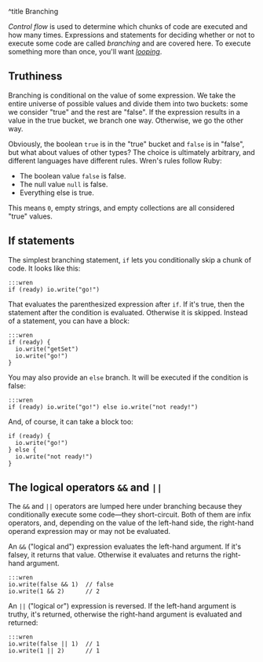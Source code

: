 ^title Branching

*Control flow* is used to determine which chunks of code are executed and how many times. Expressions and statements for deciding whether or not to execute some code are called *branching* and are covered here. To execute something more than once, you'll want [*looping*](looping.html).

## Truthiness

Branching is conditional on the value of some expression. We take the entire universe of possible values and divide them into two buckets: some we consider "true" and the rest are "false". If the expression results in a value in the true bucket, we branch one way. Otherwise, we go the other way.

Obviously, the boolean `true` is in the "true" bucket and `false` is in "false", but what about values of other types? The choice is ultimately arbitrary, and different languages have different rules. Wren's rules follow Ruby:

  * The boolean value `false` is false.
  * The null value `null` is false.
  * Everything else is true.

This means `0`, empty strings, and empty collections are all considered "true" values.

## If statements

The simplest branching statement, `if` lets you conditionally skip a chunk of code. It looks like this:

    :::wren
    if (ready) io.write("go!")

That evaluates the parenthesized expression after `if`. If it's true, then the statement after the condition is evaluated. Otherwise it is skipped. Instead of a statement, you can have a block:

    :::wren
    if (ready) {
      io.write("getSet")
      io.write("go!")
    }

You may also provide an `else` branch. It will be executed if the condition is false:

    :::wren
    if (ready) io.write("go!") else io.write("not ready!")

And, of course, it can take a block too:

    if (ready) {
      io.write("go!")
    } else {
      io.write("not ready!")
    }

## The logical operators `&&` and `||`

The `&&` and `||` operators are lumped here under branching because they conditionally execute some code&mdash;they short-circuit. Both of them are infix operators, and, depending on the value of the left-hand side, the right-hand operand expression may or may not be evaluated.

An `&&` ("logical and") expression evaluates the left-hand argument. If it's falsey, it returns that value. Otherwise it evaluates and returns the right-hand argument.

    :::wren
    io.write(false && 1)  // false
    io.write(1 && 2)      // 2

An `||` ("logical or") expression is reversed. If the left-hand argument is truthy, it's returned, otherwise the right-hand argument is evaluated and returned:

    :::wren
    io.write(false || 1)  // 1
    io.write(1 || 2)      // 1
